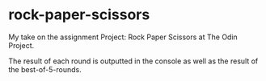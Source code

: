 # rock-paper-scissors
My take on the assignment Project: Rock Paper Scissors at The Odin Project.

The result of each round is outputted in the console as well as the result of the best-of-5-rounds.
